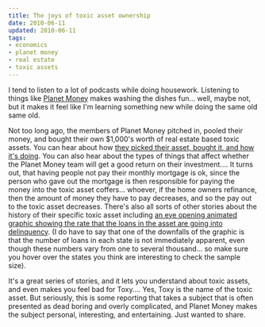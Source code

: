 ```yaml
---
title: The joys of toxic asset ownership
date: 2010-06-11
updated: 2010-06-11
tags:
- economics
- planet money
- real estate
- toxic assets
---
```


I tend to listen to a lot of podcasts while doing housework. Listening to things like
<a href="http://www.npr.org/blogs/money/">Planet Money</a> makes washing the dishes fun... well, maybe not, but it
makes it feel like I'm learning something new while doing the same old same old.<!--more-->

Not too long ago, the members of Planet Money pitched in, pooled their money, and bought their own $1,000's worth of
real estate based toxic assets. You can hear about how
<a href="http://www.npr.org/templates/story/story.php?storyId=124587240">they picked their asset, bought it, and how
it's doing</a>. You can also hear about the types of things that affect whether the Planet Money team will get a good
return on their investment.... It turns out, that having people not pay their monthly mortgage is ok, since the person
who gave out the mortgage is then responsible for paying the money into the toxic asset coffers... whoever, if the home
owners refinance, then the amount of money they have to pay decreases, and so the pay out to the toxic asset decreases.
There's also all sorts of other stories about the history of their specific toxic asset including
<a href="http://www.npr.org/templates/story/story.php?storyId=124578382">an eye opening animated graphic showing the
rate that the loans in the asset are going into delinquency</a>. (I do have to say that one of the downfalls of the
graphic is that the number of loans in each state is not immediately apparent, even though these numbers vary from one
to several thousand... so make sure you hover over the states you think are interesting to check the sample size).

It's a great series of stories, and it lets you understand about toxic assets, and even makes you feel bad for Toxy....
Yes, Toxy is the name of the toxic asset. But seriously, this is some reporting that takes a subject that is often
presented as dead boring and overly complicated, and Planet Money makes the subject personal, interesting, and
entertaining. Just wanted to share.
